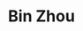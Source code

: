 ---
title: Bin Zhou
first_name: Bin
last_name: Zhou
role: Master
organizations:
  - name: Meituan
# interests:
#   - Trustworthy LLM technologies
#   - Big Graph Mining
#   - Scalings for AI

education:
  courses:
    - course: Master in Computer Science and Technology
      institution: Institute of Computing Technology, Chinese Academic of Sciences
      year: 2017.9-2020.6
    - course: advised on time series mining
      year: 2016(senior)
# social:
#   - icon: home
#     icon_pack: fas
#     link: https://shenghua-liu.github.io
#   - icon: envelope
#     icon_pack: fas
#     link: 'mailto:liushenghua AT ict DOT ac DOT cn'
#   #- icon: twitter
#     #icon_pack: fab
#     #link: https://twitter.com/GeorgeCushen
#   - icon: google-scholar
#     icon_pack: ai
#     link: https://scholar.google.com/citations?user=W8I9dyEAAAAJ&hl=en 
#   - icon: github
#     icon_pack: fab
#     link: https://github.com/shenghua-liu
#   - icon: orcid 
#     icon_pack: fab
#     link: https://orcid.org/0000-0003-2120-3598 
# # Link to a PDF of your resume/CV from the About widget.
# # To enable, copy your resume/CV to `static/files/cv.pdf` and uncomment the lines below.
# # - icon: cv
# #   icon_pack: ai
# #   link: files/cv.pdf

# # Enter email to display Gravatar (if Gravatar enabled in Config)
# email: 'liushenghua at ict.ac.cn'

# Highlight the author in author lists? (true/false)
highlight_name: false

# Organizational groups that you belong to (for People widget)
#   Set this to `[]` or comment out if you are not using People widget.
user_groups:
  - Alumni
---